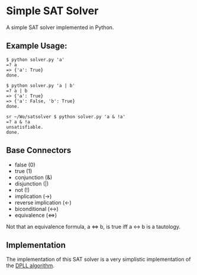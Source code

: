 # Simple SAT Solver

A simple SAT solver implemented in Python.

## Example Usage:

    $ python solver.py 'a'
    =? a
    => {'a': True}
    done.
    
    $ python solver.py 'a | b'
    =? a | b
    => {'a': True}
    => {'a': False, 'b': True}
    done.
    
    sr ~/Wo/satsolver $ python solver.py 'a & !a'
    =? a & !a
    unsatisfiable.
    done.

## Base Connectors

  * false (0)
  * true (1)
  * conjunction (&)
  * disjunction (|)
  * not (!)
  * implication (->)
  * reverse implication (<-)
  * biconditional (<->)
  * equivalence (<=>)

Not that an equivalence formula, a <=> b, is true iff a <-> b is a tautology.

## Implementation

The implementation of this SAT solver is a very simplistic implementation of
the [DPLL algorithm](http://en.wikipedia.org/wiki/DPLL_algorithm).